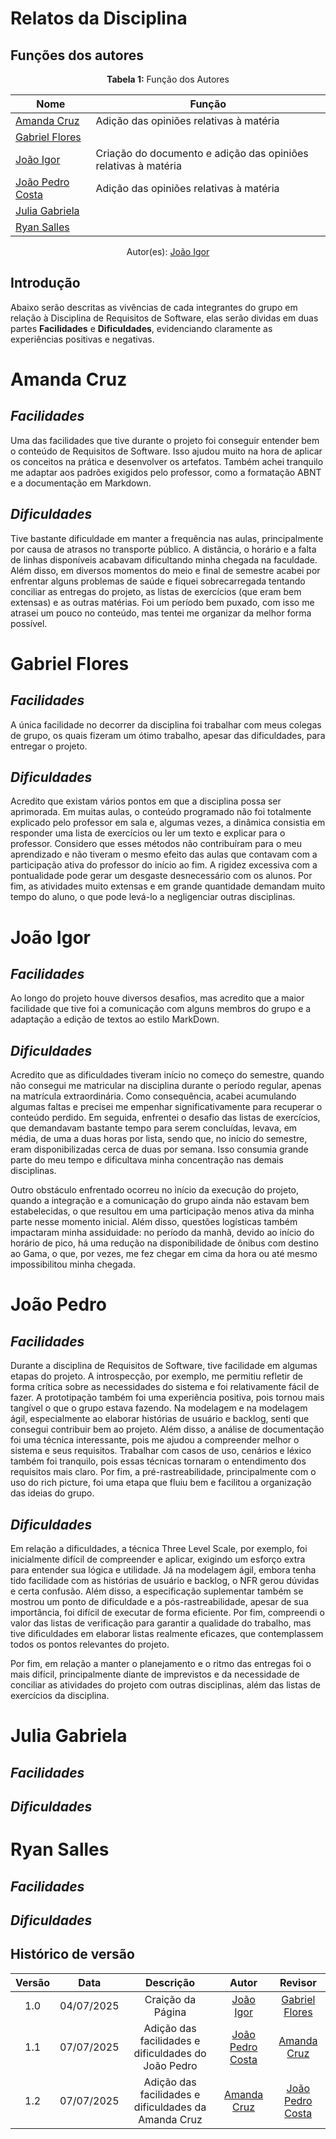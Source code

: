 # Relatos da Disciplina

## Funções dos autores

<center>
    <b>Tabela 1:</b> Função dos Autores
</center>

| Nome                 | Função                                                            | 
|----------------------|----------------------------------------------------------------   |
|[Amanda Cruz](https://github.com/mandicrz)| Adição das opiniões relativas à matéria       | 
|[Gabriel Flores](https://github.com/Gabrielfcoelho)|                                      | 
|[João Igor](https://github.com/JoaoPC10)|Criação do documento e adição das opiniões relativas à matéria| 
|[João Pedro Costa](https://github.com/johnaopedro)| Adição das opiniões relativas à matéria            | 
|[Julia Gabriela](https://github.com/JuliaGabP)|                                           | 
|[Ryan Salles](https://github.com/RA-Salles)|                                              |

<center>
    Autor(es): 
    <a href="https://github.com/JoaoPC10" target="_blank">João Igor</a>
</center>

## Introdução

Abaixo serão descritas as vivências de cada integrantes do grupo em relação à Disciplina de Requisitos de Software, elas serão dividas em duas partes **Facilidades** e **Dificuldades**, evidenciando claramente as experiências positivas e negativas.

# **Amanda Cruz**
## *Facilidades*

Uma das facilidades que tive durante o projeto foi conseguir entender bem o conteúdo de Requisitos de Software. Isso ajudou muito na hora de aplicar os conceitos na prática e desenvolver os artefatos. Também achei tranquilo me adaptar aos padrões exigidos pelo professor, como a formatação ABNT e a documentação em Markdown.

## *Dificuldades*

Tive bastante dificuldade em manter a frequência nas aulas, principalmente por causa de atrasos no transporte público. A distância, o horário e a falta de linhas disponíveis acabavam dificultando minha chegada na faculdade. Além disso, em diversos momentos do meio e final de semestre acabei por enfrentar alguns problemas de saúde e fiquei sobrecarregada tentando conciliar as entregas do projeto, as listas de exercícios (que eram bem extensas) e as outras matérias. Foi um período bem puxado, com isso me atrasei um pouco no conteúdo, mas tentei me organizar da melhor forma possível.

# **Gabriel Flores**
## *Facilidades*

A única facilidade no decorrer da disciplina foi trabalhar com meus colegas de grupo, os quais fizeram um ótimo trabalho, apesar das dificuldades, para entregar o projeto.

## *Dificuldades*

Acredito que existam vários pontos em que a disciplina possa ser aprimorada. Em muitas aulas, o conteúdo programado não foi totalmente explicado pelo professor em sala e, algumas vezes, a dinâmica consistia em responder uma lista de exercícios ou ler um texto e explicar para o professor. Considero que esses métodos não contribuíram para o meu aprendizado e não tiveram o mesmo efeito das aulas que contavam com a participação ativa do professor do início ao fim. A rigidez excessiva com a pontualidade pode gerar um desgaste desnecessário com os alunos. Por fim, as atividades muito extensas e em grande quantidade demandam muito tempo do aluno, o que pode levá-lo a negligenciar outras disciplinas.

# **João Igor**
## *Facilidades*

Ao longo do projeto houve diversos desafios, mas acredito que a maior facilidade que tive foi a comunicação com alguns membros do grupo e a adaptação a edição de textos ao estilo MarkDown.

## *Dificuldades*

Acredito que as dificuldades tiveram início no começo do semestre, quando não consegui me matricular na disciplina durante o período regular, apenas na matrícula extraordinária. Como consequência, acabei acumulando algumas faltas e precisei me empenhar significativamente para recuperar o conteúdo perdido. Em seguida, enfrentei o desafio das listas de exercícios, que demandavam bastante tempo para serem concluídas, levava, em média, de uma a duas horas por lista, sendo que, no início do semestre, eram disponibilizadas cerca de duas por semana. Isso consumia grande parte do meu tempo e dificultava minha concentração nas demais disciplinas.

Outro obstáculo enfrentado ocorreu no início da execução do projeto, quando a integração e a comunicação do grupo ainda não estavam bem estabelecidas, o que resultou em uma participação menos ativa da minha parte nesse momento inicial. Além disso, questões logísticas também impactaram minha assiduidade: no período da manhã, devido ao início do horário de pico, há uma redução na disponibilidade de ônibus com destino ao Gama, o que, por vezes, me fez chegar em cima da hora ou até mesmo impossibilitou minha chegada.

# **João Pedro**
## *Facilidades*

Durante a disciplina de Requisitos de Software, tive facilidade em algumas etapas do projeto. A introspecção, por exemplo, me permitiu refletir de forma crítica sobre as necessidades do sistema e foi relativamente fácil de fazer. A prototipação também foi uma experiência positiva, pois tornou mais tangível o que o grupo estava fazendo. Na modelagem e na modelagem ágil, especialmente ao elaborar histórias de usuário e backlog, senti que consegui contribuir bem ao projeto. Além disso, a análise de documentação foi uma técnica interessante, pois me ajudou a compreender melhor o sistema e seus requisitos. Trabalhar com casos de uso, cenários e léxico também foi tranquilo, pois essas técnicas tornaram o entendimento dos requisitos mais claro. Por fim, a pré-rastreabilidade, principalmente com o uso do rich picture, foi uma etapa que fluiu bem e facilitou a organização das ideias do grupo.

## *Dificuldades*

Em relação a dificuldades, a técnica Three Level Scale, por exemplo, foi inicialmente difícil de compreender e aplicar, exigindo um esforço extra para entender sua lógica e utilidade. Já na modelagem ágil, embora tenha tido facilidade com as histórias de usuário e backlog, o NFR gerou dúvidas e certa confusão. Além disso, a especificação suplementar também se mostrou um ponto de dificuldade e a pós-rastreabilidade, apesar de sua importância, foi difícil de executar de forma eficiente. Por fim, compreendi o valor das listas de verificação para garantir a qualidade do trabalho, mas tive dificuldades em elaborar listas realmente eficazes, que contemplassem todos os pontos relevantes do projeto.

Por fim, em relação a manter o planejamento e o ritmo das entregas foi o mais difícil, principalmente diante de imprevistos e da necessidade de conciliar as atividades do projeto com outras disciplinas, além das listas de exercícios da disciplina.

# **Julia Gabriela**
## *Facilidades*
## *Dificuldades*

# **Ryan Salles**
## *Facilidades*
## *Dificuldades*

## Histórico de versão
| Versão |    Data    |    Descrição     |         Autor         |       Revisor      |
| :----: | :--------: | :--------------: | :-------------------: | :----------------: |
|  1.0   | 04/07/2025 | Craição da Página| [João Igor](https://github.com/JoaoPC10)   | [Gabriel Flores](https://github.com/Gabrielfcoelho) |
|  1.1   | 07/07/2025 | Adição das facilidades e dificuldades do João Pedro | [João Pedro Costa](https://github.com/johnaopedro) |[Amanda Cruz](https://github.com/mandicrz)| 
|  1.2   | 07/07/2025 | Adição das facilidades e dificuldades da Amanda Cruz |[Amanda Cruz](https://github.com/mandicrz)| [João Pedro Costa](https://github.com/johnaopedro)| 